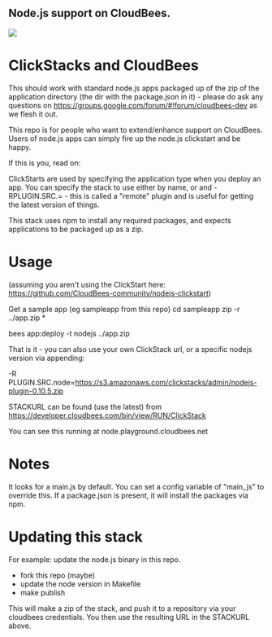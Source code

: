 ## Node.js support on CloudBees.

<a href="https://grandcentral.cloudbees.com/?CB_clickstart=https://raw.github.com/michaelneale/nodejs-clickstack/master/clickstart.json"><img src="https://d3ko533tu1ozfq.cloudfront.net/clickstart/deployInstantly.png"/></a>



# ClickStacks and CloudBees
This should work with standard node.js apps packaged up of the zip of the application directory (the dir with the package.json in it) - please do ask any questions on
https://groups.google.com/forum/#!forum/cloudbees-dev as we flesh it out.

This repo is for people who want to extend/enhance support on CloudBees. Users of 
node.js apps can simply fire up the node.js clickstart and be happy.

If this is you, read on: 

ClickStarts are used by specifying the application type when you deploy an app. 
You can specify the stack to use either by name, or <name> and 
-RPLUGIN.SRC.<name>=<url> - this is called a "remote" plugin and is useful for 
getting the latest version of things.

This stack uses npm to install any required packages, and expects applications 
to be packaged up as a zip. 

# Usage

(assuming you aren't using the ClickStart here: https://github.com/CloudBees-community/nodejs-clickstart)

Get a sample app (eg sampleapp from this repo)
cd sampleapp
zip -r ../app.zip *

bees app:deploy -t nodejs ../app.zip 

That is it - you can also use your own ClickStack url, or a specific nodejs version via appending:

-R PLUGIN.SRC.node=https://s3.amazonaws.com/clickstacks/admin/nodejs-plugin-0.10.5.zip

STACKURL can be found (use the latest) from https://developer.cloudbees.com/bin/view/RUN/ClickStack

You can see this running at node.playground.cloudbees.net

# Notes
It looks for a main.js by default. You can set a config variable of "main_js" to override this.
If a package.json is present, it will install the packages via npm.

# Updating this stack

For example: update the node.js binary in this repo.

* fork this repo (maybe)
* update the node version in Makefile
* make publish

This will make a zip of the stack, and push it to a repository via your cloudbees credentials. 
You then use the resulting URL in the STACKURL above.

